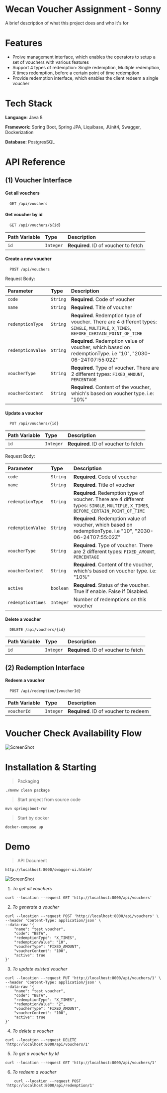 
# Wecan Voucher Assignment - Sonny

A brief description of what this project does and who it's for


# Features

- Proive management interface, which enables the operators to setup a set of vouchers with various
  features
- Support 4 types of redemption: Single redemption, Multiple redemption, X times redemption, before a certain point of time redemption
- Provide redemption interface, which enables the client redeem a single voucher


# Tech Stack

**Language:** Java 8

**Framework:** Spring Boot, Spring JPA, Liquibase, JUnit4, Swagger, Dockerization

**Database:** PostgresSQL



# API Reference

## (1) Voucher Interface

#### Get all vouchers

```http
  GET /api/vouchers
```


#### Get voucher by id

```http
  GET /api/vouchers/${id}
```

| Path Variable | Type     | Description                       |
| :-------- | :------- | :-------------------------------- |
| `id`      | `Integer` | **Required**. ID of voucher to fetch |

#### Create a new voucher

```http
  POST /api/vouchers
```
Request Body:

| Parameter | Type     | Description                       |
| :-------- | :------- | :-------------------------------- |
| `code`      | `String` | **Required**. Code of voucher |
| `name`      | `String` | **Required**. Title of voucher |
| `redemptionType`      | `String` | **Required**. Redemption type of voucher. There are 4 different types: `SINGLE`, `MULTIPLE`, `X_TIMES`, `BEFORE_CERTAIN_POINT_OF_TIME` |
| `redemptionValue`      | `String` | **Required**. Redemption value of voucher, which based on redemptionType. i.e "10", "2030-06-24T07:55:02Z" |
| `voucherType`      | `String` | **Required**. Type of voucher. There are 2 different types: `FIXED_AMOUNT`, `PERCENTAGE`  |
| `voucherContent`      | `String` | **Required**. Content of the voucher, which's based on voucher type. i.e: "10%"|


#### Update a voucher

```http
  PUT /api/vouchers/{id}
```
| Path Variable | Type     | Description                       |
| :-------- | :------- | :-------------------------------- |
| `id`      | `Integer` | **Required**. ID of voucher to fetch |

Request Body:

| Parameter                 | Type     | Description                       |
| :-------------------------| :------- | :-------------------------------- |
| `code`                    | `String` | **Required**. Code of voucher |
| `name`                    | `String` | **Required**. Title of voucher |
| `redemptionType`          | `String` | **Required**. Redemption type of voucher. There are 4 different types: `SINGLE`, `MULTIPLE`, `X_TIMES`, `BEFORE_CERTAIN_POINT_OF_TIME` |
| `redemptionValue`         | `String` | **Required**. Redemption value of voucher, which based on redemptionType. i.e "10", "2030-06-24T07:55:02Z" |
| `voucherType`             | `String` | **Required**. Type of voucher. There are 2 different types: `FIXED_AMOUNT`, `PERCENTAGE`  |
| `voucherContent`          | `String` | **Required**. Content of the voucher, which's based on voucher type. i.e: "10%"|
| `active`                  | `boolean`| **Required**. Status of the voucher. True if enable. False if Disabled. |
| `redemptionTimes`         | `Integer`| Number of redemptions on this voucher|


#### Delete a voucher

```http
  DELETE /api/vouchers/{id}
```
| Path Variable | Type     | Description                        |
| :-------- | :------- | :--------------------------------      |
| `id`      | `Integer` | **Required**. ID of voucher to fetch  |


## (2) Redemption Interface

#### Redeem a voucher

```http
  POST /api/redemption/{voucherId}
```
| Path Variable     | Type      | Description                            |
| :-----------------| :-------  | :--------------------------------------|
| `voucherId`       | `Integer` | **Required**. ID of voucher to redeem  |
# Voucher Check Availability Flow

![ScreenShot](https://live.staticflickr.com/65535/52168568632_015a1d25c6_b.jpg)

# Installation & Starting

> Packaging
```
./mvnw clean package 
```

>   Start project from source code
```
mvn spring:boot-run
```

>   Start by docker
```
docker-compose up
```
# Demo


>   API Document
```
http://localhost:8000/swagger-ui.html#/

```

![ScreenShot](https://live.staticflickr.com/65535/52169588823_8efe2ddfd3_k.jpg)


1. _To get all vouchers_


```
curl --location --request GET 'http://localhost:8000/api/vouchers'
```

2. _To generate a voucher_

```
curl --location --request POST 'http://localhost:8000/api/vouchers' \
--header 'Content-Type: application/json' \
--data-raw '{
    "name": "test voucher",
    "code": "BETA",
    "redemptionType": "X_TIMES",
    "redemptionValue": "10",
    "voucherType": "FIXED_AMOUNT",
    "voucherContent": "100",
    "active": true
}'
```

3. _To update existed voucher_

```
curl --location --request PUT 'http://localhost:8000/api/vouchers/1' \
--header 'Content-Type: application/json' \
--data-raw '{
    "name": "test voucher",
    "code": "BETA",
    "redemptionType": "X_TIMES",
    "redemptionValue": "2",
    "voucherType": "FIXED_AMOUNT",
    "voucherContent": "100",
    "active": true
}'
```


4. _To delete a voucher_
```
curl --location --request DELETE 'http://localhost:8000/api/vouchers/1'
```

5. _To get a voucher by Id_

```
curl --location --request GET 'http://localhost:8000/api/vouchers/1'
```


6. _To redeem a voucher_

```
    curl --location --request POST 'http://localhost:8000/api/redemption/1'
```
